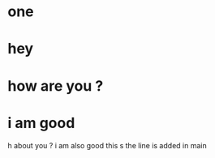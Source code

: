 # one
# hey
# how are you ?
# i am good
h about you ?
i am also good
this s the line is added in main